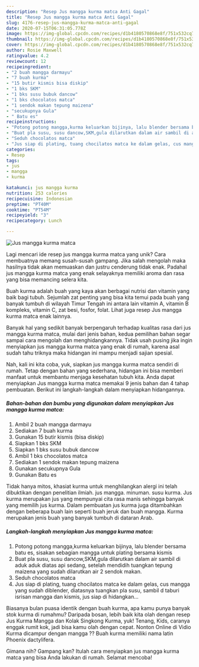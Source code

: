 ```yaml
---
description: "Resep Jus mangga kurma matca Anti Gagal"
title: "Resep Jus mangga kurma matca Anti Gagal"
slug: 4176-resep-jus-mangga-kurma-matca-anti-gagal
date: 2020-07-15T06:31:05.778Z
image: https://img-global.cpcdn.com/recipes/d1b4180570868e8f/751x532cq70/jus-mangga-kurma-matca-foto-resep-utama.jpg
thumbnail: https://img-global.cpcdn.com/recipes/d1b4180570868e8f/751x532cq70/jus-mangga-kurma-matca-foto-resep-utama.jpg
cover: https://img-global.cpcdn.com/recipes/d1b4180570868e8f/751x532cq70/jus-mangga-kurma-matca-foto-resep-utama.jpg
author: Rosie Maxwell
ratingvalue: 4.2
reviewcount: 12
recipeingredient:
- "2 buah mangga darmayu"
- "7 buah kurma"
- "15 butir kismis bisa diskip"
- "1 bks SKM"
- "1 bks susu bubuk dancow"
- "1 bks chocolatos matca"
- "1 sendok makan tepung maizena"
- "secukupnya Gula"
- " Batu es"
recipeinstructions:
- "Potong potong mangga,kurma keluarkan bijinya, lalu blender bersama batu es, sisakan sebagian mangga untuk plating bersama kismis"
- "Buat pla susu, susu dancow,SKM,gula dilarutkan dalam air sambil di aduk aduk diatas api sedang, setelah mendidih tuangkan tepung maizena yang sudah dilarutkan air 2 sendok makan."
- "Seduh chocolatos matca"
- "Jus siap di plating, tuang chocilatos matca ke dalam gelas, cus mangga yang sudah diblender, diatasnya tuangkan pla susu, sambil d taburi isrisan mangga dan kismis, jus siap di hidangkan..."
categories:
- Resep
tags:
- jus
- mangga
- kurma

katakunci: jus mangga kurma 
nutrition: 253 calories
recipecuisine: Indonesian
preptime: "PT40M"
cooktime: "PT54M"
recipeyield: "3"
recipecategory: Lunch

---
```



![Jus mangga kurma matca](https://img-global.cpcdn.com/recipes/d1b4180570868e8f/751x532cq70/jus-mangga-kurma-matca-foto-resep-utama.jpg)

Lagi mencari ide resep jus mangga kurma matca yang unik? Cara membuatnya memang susah-susah gampang. Jika salah mengolah maka hasilnya tidak akan memuaskan dan justru cenderung tidak enak. Padahal jus mangga kurma matca yang enak selayaknya memiliki aroma dan rasa yang bisa memancing selera kita.

Buah kurma adalah buah yang kaya akan berbagai nutrisi dan vitamin yang baik bagi tubuh. Sejumlah zat penting yang bisa kita temui pada buah yang banyak tumbuh di wilayah Timur Tengah ini antara lain vitamin A, vitamin B kompleks, vitamin C, zat besi, fosfor, folat. Lihat juga resep Jus mangga kurma matca enak lainnya.

Banyak hal yang sedikit banyak berpengaruh terhadap kualitas rasa dari jus mangga kurma matca, mulai dari jenis bahan, kedua pemilihan bahan segar sampai cara mengolah dan menghidangkannya. Tidak usah pusing jika ingin menyiapkan jus mangga kurma matca yang enak di rumah, karena asal sudah tahu triknya maka hidangan ini mampu menjadi sajian spesial.


Nah, kali ini kita coba, yuk, siapkan jus mangga kurma matca sendiri di rumah. Tetap dengan bahan yang sederhana, hidangan ini bisa memberi manfaat untuk membantu menjaga kesehatan tubuh kita. Anda dapat menyiapkan Jus mangga kurma matca memakai 9 jenis bahan dan 4 tahap pembuatan. Berikut ini langkah-langkah dalam menyiapkan hidangannya.

<!--inarticleads1-->

##### Bahan-bahan dan bumbu yang digunakan dalam menyiapkan Jus mangga kurma matca:

1. Ambil 2 buah mangga darmayu
1. Sediakan 7 buah kurma
1. Gunakan 15 butir kismis (bisa diskip)
1. Siapkan 1 bks SKM
1. Siapkan 1 bks susu bubuk dancow
1. Ambil 1 bks chocolatos matca
1. Sediakan 1 sendok makan tepung maizena
1. Gunakan secukupnya Gula
1. Gunakan  Batu es


Tidak hanya mitos, khasiat kurma untuk menghilangkan alergi ini telah dibuktikan dengan penelitian ilmiah. jus mangga. minuman. susu kurma. Jus kurma merupakan jus yang mempunyai cita rasa manis sehingga banyak yang memilih jus kurma. Dalam pembuatan jus kurma juga ditambahkan dengan beberapa buah lain seperti buah jeruk dan buah mangga. Kurma merupakan jenis buah yang banyak tumbuh di dataran Arab. 

<!--inarticleads2-->

##### Langkah-langkah menyiapkan Jus mangga kurma matca:

1. Potong potong mangga,kurma keluarkan bijinya, lalu blender bersama batu es, sisakan sebagian mangga untuk plating bersama kismis
1. Buat pla susu, susu dancow,SKM,gula dilarutkan dalam air sambil di aduk aduk diatas api sedang, setelah mendidih tuangkan tepung maizena yang sudah dilarutkan air 2 sendok makan.
1. Seduh chocolatos matca
1. Jus siap di plating, tuang chocilatos matca ke dalam gelas, cus mangga yang sudah diblender, diatasnya tuangkan pla susu, sambil d taburi isrisan mangga dan kismis, jus siap di hidangkan...


Biasanya bulan puasa identik dengan buah kurma, apa kamu punya banyak stok kurma di rumahmu? Daripada bosan, lebih baik kita olah dengan resep Jus Kurma Mangga dan Kolak Singkong Kurma, yuk! Tenang, Kids, caranya enggak rumit kok, jadi bisa kamu olah dengan cepat. Nonton Online di Vidio Kurma dicampur dengan mangga ?? Buah kurma memiliki nama latin Phoenix dactylifera. 

Gimana nih? Gampang kan? Itulah cara menyiapkan jus mangga kurma matca yang bisa Anda lakukan di rumah. Selamat mencoba!
